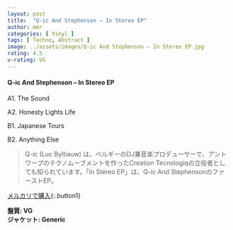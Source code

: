 ```yaml
---
layout: post
title:  "Q-ic And Stephenson – In Stereo EP"
author: mmr
categories: [ Vinyl ]
tags: [ Techno, Abstract ]
image: ../assets/images/Q-ic And Stephenson – In Stereo EP.jpg
rating: 4.5
v-rating: VG
---
```


#### Q-ic And Stephenson – In Stereo EP

A1. The Sound

A2. Honesty Lights Life

B1. Japanese Tours

B2. Anything Else

> Q-ic (Luc Byltiauw) は、ベルギーのDJ兼音楽プロデューサーで、アントワープのテクノムーブメントを作ったCreation Tecnologiqの立役者としても知られています。「In Stereo EP」は、Q-ic And StephensonのファーストEP。

[メルカリで購入](https://jp.mercari.com/item/m29101875086){:.button1}

<div class="mt-4 mb-4 d-flex align-items-center">
<strong class="mr-1">盤質: VG</strong>
</div>
<div class="mt-4 mb-4 d-flex align-items-center">
<strong class="mr-1">ジャケット: Generic</strong>
</div>

